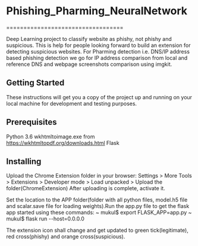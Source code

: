 # Phishing_Pharming_NeuralNetwork
==================================

Deep Learning project to classify website as phishy, not phishy and suspicious.
This is help for people looking forward to build an extension for detecting suspicious websites. For Pharming detection i.e. DNS/IP address based phishing detection we go for IP address comparison from local and reference DNS and webpage screenshots comparison using imgkit.

## Getting Started
These instructions will get you a copy of the project up and running on your local machine for development and testing purposes. 

## Prerequisites
Python 3.6
wkhtmltoimage.exe from https://wkhtmltopdf.org/downloads.html
Flask

## Installing
Upload the Chrome Extension folder in your browser:
Settings > More Tools > Extensions > Developer mode > Load unpacked > Upload the folder(ChromeExtension)
After uploading is complete, activate it.


Set the location to the APP folder(folder with all python files, model.h5 file and scalar.save file for loading weights).Run the app.py file to get the flask app started using these commands:
~ mukul$ export FLASK_APP=app.py
~ mukul$ flask run --host=0.0.0.0

The extension icon shall change and get updated to green tick(legitimate), red cross(phishy) and orange cross(suspicious).
